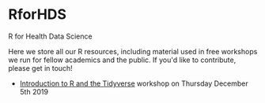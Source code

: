 # RforHDS
 R for Health Data Science

Here we store all our R resources, including material used in free workshops we run for fellow academics and the public. If you'd like to contribute, please get in touch!

- [Introduction to R and the Tidyverse](https://github.com/AbdnCHDS/RforHDS/blob/master/Intro_R_Tidyverse/Workshop_description.md) workshop on Thursday December 5th 2019
